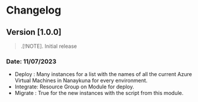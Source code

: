 # Changelog

## Version [1.0.0]

> .[!NOTE].
> Initial release

### Date: 11/07/2023

- Deploy   : Many instances for a list with the names of all the current Azure Virtual Machines in Nanaykuna for every environment.
- Integrate: Resource Group on Module for deploy.
- Migrate  : True for the new instances with the script from this module.

